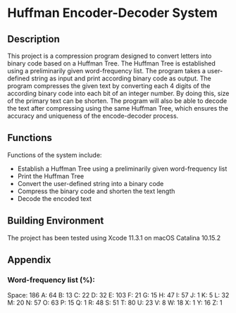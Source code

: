 # Huffman Encoder-Decoder System
## Description
This project is a compression program designed to convert letters into binary code based on a Huffman Tree. The Huffman Tree is established using a preliminarily given word-frequency list.
The program takes a user-defined string as input and print according binary code as output.
The program compresses the given text by converting each 4 digits of the according binary code into each bit of an integer number. By doing this, size of the primary text can be shorten.
The program will also be able to decode the text after compressing using the same Huffman Tree, which ensures the accuracy and uniqueness of the encode-decoder process.

## Functions
Functions of the system include:
* Establish a Huffman Tree using a preliminarily given word-frequency list
* Print the Huffman Tree
* Convert the user-defined string into a binary code
* Compress the binary code and shorten the text length
* Decode the encoded text

## Building Environment
The project has been tested using Xcode 11.3.1 on macOS Catalina 10.15.2

## Appendix
### Word-frequency list (%):
Space: 186  A: 64  B: 13  C: 22  D: 32  E: 103  F: 21  G: 15  H: 47  I: 57  J: 1  K: 5  L: 32  M: 20  N: 57  O: 63  P: 15  Q: 1  R: 48  S: 51  T: 80  U: 23  V: 8  W: 18  X: 1  Y: 16  Z: 1
